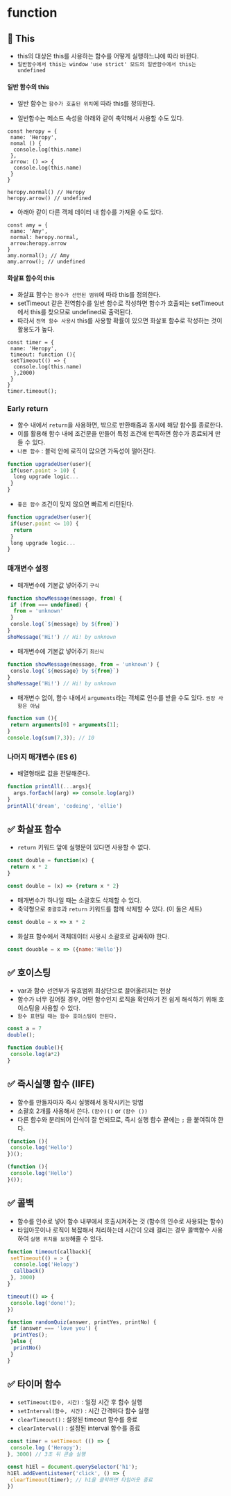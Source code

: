 # function

## 🐇 This

* this의 대상은 this를 사용하는 함수를 어떻게 실행하느냐에 따라 바뀐다.
* `일반함수에서 this는 window` `'use strict' 모드의 일반함수에서 this는 undefined`

#### 일반 함수의 this

* 일반 함수는 `함수가 호출된 위치`에 따라 this를 정의한다.



* 일반함수는 메소드 속성을 아래와 같이 축약해서 사용할 수도 있다.

```
const heropy = {
 name: 'Heropy',
 nomal () {
  console.log(this.name)
 },
 arrow: () => {
  console.log(this.name)
 }
}

heropy.normal() // Heropy
heropy.arrow() // undefined
```

* 아래아 같이 다른 객체 데이터 내 함수를 가져올 수도 있다.

```
const amy = {
 name: 'Amy',
 normal: heropy.normal, 
 arrow:heropy.arrow
}
amy.normal(); // Amy
amy.arrow(); // undefined
```

#### 화살표 함수의 this

* 화살표 함수는 `함수가 선언된 범위`에 따라 this를 정의한다.
* setTimeout 같은 전역함수를 일반 함수로 작성하면 함수가 호출되는 setTimeout에서 this를 찾으므로 undefined로 출력된다.
* 따라서 `전역 함수 사용시` this를 사용할 확률이 있으면 화살표 함수로 작성하는 것이 활용도가 높다.

```
const timer = {
 name: 'Heropy',
 timeout: function (){
 setTimeout(() => {
  console.log(this.name)
  },2000)
 }
}
timer.timeout();
```





### Early return

* 함수 내에서 `return`을 사용하면, 밖으로 반환해줌과 동시에 해당 함수를 종료한다.
* 이를 활용해 함수 내에 조건문을 만들어 특정 조건에 만족하면 함수가 종료되게 만들 수 있다.
* `나쁜 함수` : 블럭 안에 로직이 많으면 가독성이 떨어진다.

```js
function upgradeUser(user){
 if(user.point > 10) {
  long upgrade logic...
 }
}
```

* `좋은 함수` 조건이 맞지 않으면 빠르게 리턴된다.

```js
function upgradeUser(user){
 if(user.point <= 10) {
  return
 }
 long upgrade logic...
}
```

### 매개변수 설정

* 매개변수에 기본값 넣어주기 `구식`

```js
function showMessage(message, from) {
 if (from === undefined) {
  from = 'unknown'
 }
 consle.log(`${message} by ${from}`)
}
shoMessage('Hi!') // Hi! by unknown
```

* 매개변수에 기본값 넣어주기 `최신식`

```js
function showMessage(message, from = 'unknown') {
 consle.log(`${message} by ${from}`)
}
shoMessage('Hi!') // Hi! by unknown
```

* 매개변수 없이, 함수 내에서 `arguments`라는 객체로 인수를 받을 수도 있다. `권장 사항은 아님`

```js
function sum (){
 return arguments[0] + arguments[1];
}
console.log(sum(7,3)); // 10
```

### 나머지 매개변수 (ES 6)

* 배열형태로 값을 전달해준다.

```js
function printAll(...args){
  args.forEach((arg) => console.log(arg))
}
printAll('dream', 'codeing', 'ellie')
```

## ✅ 화살표 함수

* `return` 키워드 앞에 실행문이 있다면 사용할 수 없다.

```js
const double = function(x) {
 return x * 2
}
```

```js
const double = (x) => {return x * 2}
```

* 매개변수가 하나일 때는 소괄호도 삭제할 수 있다.
* 축약형으로 `중괄호`과 `return` 키워드를 함께 삭제할 수 있다. (이 둘은 세트)

```js
const double = x => x * 2
```

* 화살표 함수에서 객체데이터 사용시 소괄호로 감싸줘야 한다.

```js
const douoble = x => ({name:'Hello'})
```

## ✅ 호이스팅

* var과 함수 선언부가 유효범위 최상단으로 끌어올려지는 현상
* 함수가 너무 길어질 경우, 어떤 함수인지 로직을 확인하기 전 쉽게 해석하기 위해 호이스팅을 사용할 수 있다.
* `함수 표현일 때는 함수 호이스팅이 안된다.`

```js
const a = 7
double();

function double(){
 console.log(a*2)
}
```

## ✅ 즉시실행 함수 (IIFE)

* 함수를 만들자마자 즉시 실행해서 동작시키는 방법
* 소괄호 2개를 사용해서 쓴다. `(함수)()` or `(함수 ())`
* 다른 함수와 분리되어 인식이 잘 안되므로, 즉시 실행 함수 끝에는 `;` 을 붙여줘야 한다.

```js
(function (){
 console.log('Hello')
})();
```

```js
(function (){
 console.log('Hello')
}());
```

## ✅ 콜백

* 함수를 인수로 넣어 함수 내부에서 호출시켜주는 것 (함수의 인수로 사용되는 함수)
* 타임아웃이나 로직이 복잡해서 처리하는데 시간이 오래 걸리는 경우 콜백함수 사용하여 `실행 위치를 보장`해줄 수 있다.

```js
function timeout(callback){
 setTimeout(() = > {
  console.log('Helopy')
  callback()
 }, 3000)
}

timeout(() => {
 console.log('done!');
})
```

```js
function randomQuiz(answer, printYes, printNo) {
 if (answer === 'love you') {
  printYes();
 }else {
  printNo()
 }
}
```

## ✅ 타이머 함수

* `setTimeout(함수, 시간)` : 일정 시간 후 함수 실행
* `setInterval(함수, 시간)` : 시간 간격마다 함수 실행
* `clearTimeout()` : 설정된 timeout 함수를 종료
* `clearInterval()` : 설정된 interval 함수를 종료

```js
const timer = setTimeout (() => {
 console.log ('Heropy');
}, 3000) // 3초 뒤 콘솔 실행

const h1El = document.querySelector('h1');
h1El.addEventListener('click', () => {
 clearTimeout(timer); // h1을 클릭하면 타임아웃 종료
})
```
